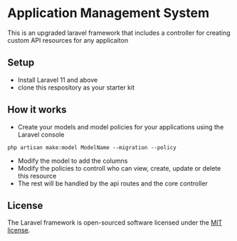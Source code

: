 # Application Management System
This is an upgraded laravel framework that includes a controller for creating custom API resources for any applicaiton

## Setup
- Install Laravel 11 and above
- clone this respository as your starter kit

## How it works
- Create your models and model policies for your applications using the Laravel console
```
php artisan make:model ModelName --migration --policy
```
- Modify the model to add the columns
- Modify the policies to controll who can view, create, update or delete this resource
- The rest will be handled by the api routes and the core controller

## License

The Laravel framework is open-sourced software licensed under the [MIT license](https://opensource.org/licenses/MIT).
